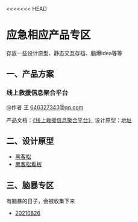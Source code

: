 <<<<<<< HEAD
# 应急相应产品专区
 
存放一些设计原型、静态交互存档、脑爆idea等等


## 一、产品方案

### 线上救援信息聚合平台

@作者 王 646327343@qq.com 

产品文档：[《线上救援信息聚合平台》](./proposal/线上救援信息聚合平台-王.md)
设计原型：[地址]( ./prototype/jiuyuan-wang)


## 二、设计原型
* [黑客松](./prototype/hackathon)
* [黑客松看板](./prototype/hackathonKanban)


## 三、脑暴专区

有脑暴的日子，会被收集下来
* [20210826](./brainstorm/20210826.md)
